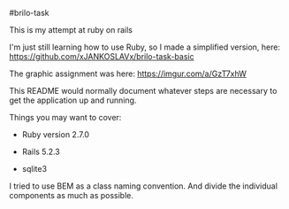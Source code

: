 #brilo-task

This is my attempt at ruby on rails

I'm just still learning how to use Ruby, so I made a simplified version, here: https://github.com/xJANKOSLAVx/brilo-task-basic

The graphic assignment was here: 
https://imgur.com/a/GzT7xhW

This README would normally document whatever steps are necessary to get the
application up and running.

Things you may want to cover:

* Ruby version 2.7.0

* Rails 5.2.3

* sqlite3

I tried to use BEM as a class naming convention. And divide the individual components as much as possible.
